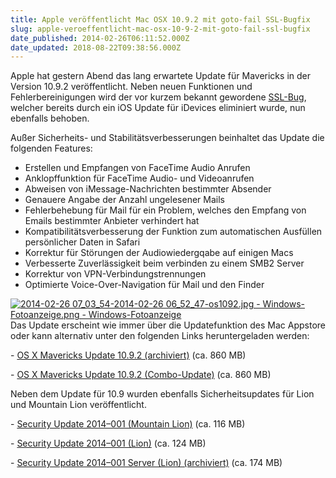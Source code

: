 ```yaml
---
title: Apple veröffentlicht Mac OSX 10.9.2 mit goto-fail SSL-Bugfix
slug: apple-veroeffentlicht-mac-osx-10-9-2-mit-goto-fail-ssl-bugfix
date_published: 2014-02-26T06:11:52.000Z
date_updated: 2018-08-22T09:38:56.000Z
---
```


Apple hat gestern Abend das lang erwartete Update für Mavericks in der Version 10.9.2 veröffentlicht. Neben neuen Funktionen und Fehlerbereinigungen wird der vor kurzem bekannt gewordene [SSL-Bug](__GHOST_URL__/apple-veroeffentlicht-ios-7-0-6-mit-ssl-bugfix-os-x-weiterhin-betroffen/), welcher bereits durch ein iOS Update für iDevices eliminiert wurde, nun ebenfalls behoben.

Außer Sicherheits- und Stabilitätsverbesserungen beinhaltet das Update die folgenden Features:

- Erstellen und Empfangen von FaceTime Audio Anrufen
- Anklopffunktion für FaceTime Audio- und Videoanrufen
- Abweisen von iMessage-Nachrichten bestimmter Absender
- Genauere Angabe der Anzahl ungelesener Mails
- Fehlerbehebung für Mail für ein Problem, welches den Empfang von Emails bestimmter Anbieter verhindert hat
- Kompatibilitätsverbesserung der Funktion zum automatischen Ausfüllen persönlicher Daten in Safari
- Korrektur für Störungen der Audiowiedergqabe auf einigen Macs
- Verbesserte Zuverlässigkeit beim verbinden zu einem SMB2 Server
- Korrektur von VPN-Verbindungstrennungen
- Optimierte Voice-Over-Navigation für Mail und den Finder

[![2014-02-26 07_03_54-2014-02-26 06_52_47-os1092.jpg - Windows-Fotoanzeige.png - Windows-Fotoanzeige](//picdump.thafaker.de/2014/02/2014-02-26-07_03_54-2014-02-26-06_52_47-os1092.jpg-Windows-Fotoanzeige.png-Windows-Fotoanzeige.png)](__GHOST_URL__/apple-veroeffentlicht-mac-osx-10-9-2-mit-goto-fail-ssl-bugfix/2014-02-26-07_03_54-2014-02-26-06_52_47-os1092-jpg-windows-fotoanzeige-png-windows-fotoanzeige/)Das Update erscheint wie immer über die Updatefunktion des Mac Appstore oder kann alternativ unter den folgenden Links heruntergeladen werden:

- [OS X Mavericks Update 10.9.2 (archiviert)](http://web.archive.org/web/20140228092248/http://support.apple.com/kb/DL1725) (ca. 860 MB)

- [OS X Mavericks Update 10.9.2 (Combo-Update)](http://support.apple.com/kb/DL1726) (ca. 860 MB)

Neben dem Update für 10.9 wurden ebenfalls Sicherheitsupdates für Lion und Mountain Lion veröffentlicht.

- [Security Update 2014–001 (Mountain Lion)](http://support.apple.com/kb/DL1729) (ca. 116 MB)

- [Security Update 2014–001 (Lion)](http://support.apple.com/kb/DL1727) (ca. 124 MB)

- [Security Update 2014–001 Server (Lion) (archiviert)](http://web.archive.org/web/20140303213850/http://support.apple.com:80/kb/DL1728) (ca. 174 MB)
